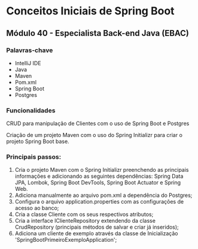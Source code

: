# Conceitos Iniciais de Spring Boot

## Módulo 40 - Especialista Back-end Java (EBAC)

### Palavras-chave

* IntelliJ IDE
* Java
* Maven
* Pom.xml
* Spring Boot
* Postgres


### Funcionalidades

CRUD para manipulação de Clientes com o uso de Spring Boot e Postgres

Criação de um projeto Maven com o uso do Spring Initializr para criar o projeto Spring Boot base.



### Principais passos:

1. Cria o projeto Maven com o Spring Initializr preenchendo as principais informações e adicionando as seguintes dependências: Spring Data JPA, Lombok, Spring Boot DevTools, Spring Boot Actuator e Spring Web.
2. Adiciona manualmente ao arquivo pom.xml a dependência do Postgres;
3. Configura o arquivo application.properties com as configurações de acesso ao banco;
4. Cria a classe Cliente com os seus respectivos atributos;
5. Cria a interface IClienteRepository extendendo da classe CrudRepository (principais métodos de salvar e criar já inseridos);
6. Adiciona um cliente de exemplo através da classe de Inicialização 'SpringBootPrimeiroExemploApplication';

